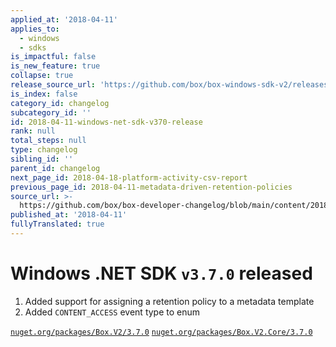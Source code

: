 ```yaml
---
applied_at: '2018-04-11'
applies_to:
  - windows
  - sdks
is_impactful: false
is_new_feature: true
collapse: true
release_source_url: 'https://github.com/box/box-windows-sdk-v2/releases/tag/v3.7.0'
is_index: false
category_id: changelog
subcategory_id: ''
id: 2018-04-11-windows-net-sdk-v370-release
rank: null
total_steps: null
type: changelog
sibling_id: ''
parent_id: changelog
next_page_id: 2018-04-18-platform-activity-csv-report
previous_page_id: 2018-04-11-metadata-driven-retention-policies
source_url: >-
  https://github.com/box/box-developer-changelog/blob/main/content/2018/04-11-windows-net-sdk-v370-release.md
published_at: '2018-04-11'
fullyTranslated: true
---
```

# Windows .NET SDK `v3.7.0` released

1. Added support for assigning a retention policy to a metadata template
2. Added `CONTENT_ACCESS` event type to enum

[`nuget.org/packages/Box.V2/3.7.0`](https://www.nuget.org/packages/Box.V2/3.7.0)
[`nuget.org/packages/Box.V2.Core/3.7.0`](https://www.nuget.org/packages/Box.V2.Core/3.7.0)
